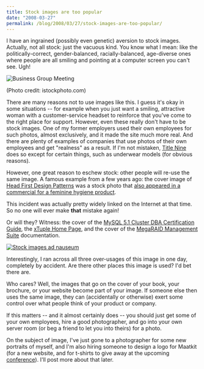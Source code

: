 ```yaml
---
title: Stock images are too popular
date: "2008-03-27"
permalink: /blog/2008/03/27/stock-images-are-too-popular/
---
```

<p>I have an ingrained (possibly even genetic) aversion to stock images.  Actually, not all stock: just the vacuous kind.  You know what I mean: like  the  politically-correct, gender-balanced, racially-balanced, age-diverse ones where people are all smiling and pointing at a computer screen you can't see.  Ugh!</p>

<p><img src='http://www.xaprb.com/blog/wp-content/uploads/2008/03/business_group_meeting.jpg' alt='Business Group Meeting' /></p>

<p>(Photo credit: istockphoto.com)</p>

<p>There are many reasons not to use images like this.  I guess it's okay in some situations -- for example when you just want a smiling, attractive woman with a customer-service headset to reinforce that you've come to the right place for support.  However, even these really don't have to be stock images.  One of my former employers used their own employees for such photos, almost exclusively, and it made the site much more real.  And there are plenty of examples of companies that use photos of their own employees and get "realness" as a result.  If I'm not mistaken, <a href="http://www.titlenine.com/">Title Nine</a> does so except for certain things, such as underwear models  (for obvious reasons).</p>

<p>However, one great reason to eschew stock: other people will re-use the same image.  A famous example from a few years ago: the cover image of <a href="http://www.oreilly.com/catalog/hfdesignpat/">Head First Design Patterns</a> was a stock photo that <a href="http://fishbowl.pastiche.org/2005/08/12/the_head_first_girls_double_life">also appeared in a commercial for a feminine hygiene product</a>.</p>

<p>This incident was actually pretty widely linked on the Internet at that time.  So no one will ever make <strong>that</strong> mistake again!</p>

<p>Or will they?  Witness: the cover of the <a href="http://www.lulu.com/content/1297960">MySQL 5.1 Cluster DBA Certification Guide</a>, the <a href="http://www.xtuple.com/">xTuple Home Page</a>, and the cover of the <a href="http://www.lsi.com/storage_home/products_home/internal_raid/megaraid_sas/megaraid_sas_8408e/index.html?remote=1">MegaRAID Management Suite</a> documentation.</p>

<p><a href='http://www.xaprb.com/blog/wp-content/uploads/2008/03/stock_images_ad_nauseum.jpg' title='Stock images ad nauseum'><img src='http://www.xaprb.com/blog/wp-content/uploads/2008/03/stock_images_ad_nauseum.thumbnail.jpg' alt='Stock images ad nauseum' /></a></p>

<p>Interestingly, I ran across all three over-usages of this image in one day, completely by accident.  Are there other places this image is used?  I'd bet there are.</p>

<p>Who cares?  Well, the images that go on the cover of your book, your brochure, or your website become part of your image.  If someone else then uses the same image, they can (accidentally or otherwise) exert some control over what people think of your product or company.</p>

<p>If this matters -- and it almost certainly does -- you should just get some of your own employees, hire a good photographer, and go into your own server room (or beg a friend to let you into theirs) for a photo.</p>

<p>On the subject of image, I've just gone to a photographer for some new portraits of myself, and I'm also hiring someone to design a logo for Maatkit (for a new website, and for t-shirts to give away at the upcoming <a href="http://www.mysqlconf.com/">conference</a>).  I'll post more about that later.</p>
